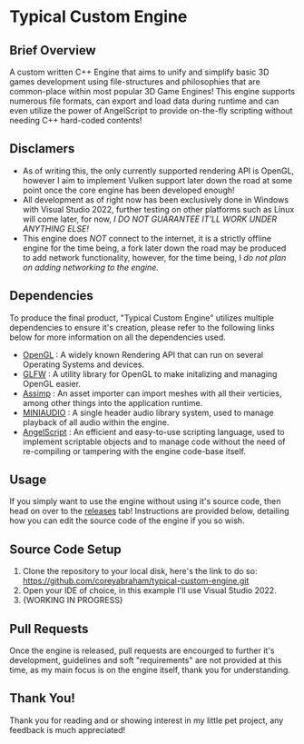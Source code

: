 # Typical Custom Engine
## Brief Overview
A custom written C++ Engine that aims to unify and simplify basic 3D games development using file-structures and philosophies that are common-place within most popular 3D Game Engines!
This engine supports numerous file formats, can export and load data during runtime and can even utilize the power of AngelScript to provide on-the-fly scripting without needing C++ hard-coded contents!

## Disclamers
- As of writing this, the only currently supported rendering API is OpenGL, however I aim to implement Vulken support later down the road at some point once the core engine has been developed enough!
- All development as of right now has been exclusively done in Windows with Visual Studio 2022, further testing on other platforms such as Linux will come later, for now, _I DO NOT GUARANTEE IT'LL WORK UNDER ANYTHING ELSE!_
- This engine does _NOT_ connect to the internet, it is a strictly offline engine for the time being, a fork later down the road may be produced to add network functionality, however, for the time being, I _do not plan on adding networking to the engine._

## Dependencies
To produce the final product, "Typical Custom Engine" utilizes multiple dependencies to ensure it's creation, please refer to the following links below for more information on all the dependencies used.

- [OpenGL](https://www.opengl.org/) : A widely known Rendering API that can run on several Operating Systems and devices.
- [GLFW](https://www.glfw.org/) : A utility library for OpenGL to make initalizing and managing OpenGL easier.
- [Assimp](https://assimp.org/) : An asset importer can import meshes with all their verticies, among other things into the application runtime.
- [MINIAUDIO](https://miniaud.io/index.html) : A single header audio library system, used to manage playback of all audio within the engine.
- [AngelScript](https://www.lua.org/) : An efficient and easy-to-use scripting language, used to implement scriptable objects and to manage code without the need of re-compiling or tampering with the engine code-base itself.

## Usage
If you simply want to use the engine without using it's source code, then head on over to the [releases](https://github.com/coreyabraham/typical-custom-engine/releases) tab!
Instructions are provided below, detailing how you can edit the source code of the engine if you so wish.

## Source Code Setup
1. Clone the repository to your local disk, here's the link to do so: https://github.com/coreyabraham/typical-custom-engine.git
2. Open your IDE of choice, in this example I'll use Visual Studio 2022.
3. {WORKING IN PROGRESS}

## Pull Requests
Once the engine is released, pull requests are encourged to further it's development, guidelines and soft "requirements" are not provided at this time, as my main focus is on the engine itself, thank you for understanding.

## Thank You!
Thank you for reading and or showing interest in my little pet project, any feedback is much appreciated!
